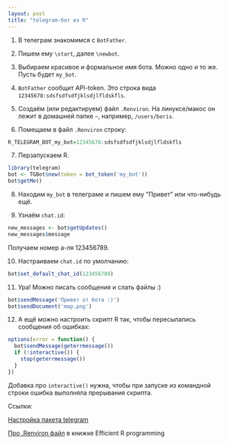 ```yaml
---
layout: post
title: "telegram-бот из R"
---
```


1. В телеграм знакомимся с `BotFather`.

2. Пишем ему `\start`, далее `\newbot`.

3. Выбираем красивое и формальное имя бота. Можно одно и то же. Пусть будет `my_bot`.

4. `BotFather` сообщит API-token. Это строка вида `12345678:sdsfsdfsdfjklsdjlfldskfls`.

5. Создаём (или редактируем) файл `.Renviron`. На линуксе/макос он лежит в домашней папке `~`, например, `/users/boris`.

6. Помещаем в файл `.Renviron` строку:

```r
R_TELEGRAM_BOT_my_bot=12345678:sdsfsdfsdfjklsdjlfldskfls
```

7. Перзапускаем R.

```r
library(telegram)
bot <- TGBot$new(token = bot_token('my_bot'))
bot$getMe()
```

8. Находим `my_bot` в телеграме и пишем ему "Привет" или что-нибудь ещё.

9. Узнаём `chat.id`:

```r
new_messages <- bot$getUpdates()
new_messages$message
```

Получаем номер а-ля 123456789.

10. Настраиваем `chat.id` по умолчанию:
```r
bot$set_default_chat_id(123456789)
```

11. Ура! Можно писать сообщения и слать файлы :)
```r
bot$sendMessage('Привет от бота :)')
bot$sendDocument('map.png')
```

12. А ещё можно настроить скрипт R так, чтобы пересылались сообщения об ошибках:
```r
options(error = function() {
  bot$sendMessage(geterrmessage())
  if (!interactive()) {
    stop(geterrmessage())
  }
})
```

Добавка про `interactive()` нужна, чтобы при запуске из командной строки ошибка выполняла прерывания скрипта.

Ссылки:

[Настройка пакета telegram](https://github.com/lbraglia/telegram)

[Про .Renviron файл](https://csgillespie.github.io/efficientR/3-3-r-startup.html#renviron) в книжке Efficient R programming
